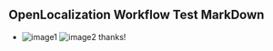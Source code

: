 ## OpenLocalization Workflow Test MarkDown
* ![image1](.\9f60a06e-865f-4617-bd2f-038c72122a42.png)   ![image2](.\6943078c-95dc-46be-8ed7-64f53bd8f7eb.png) 
thanks!